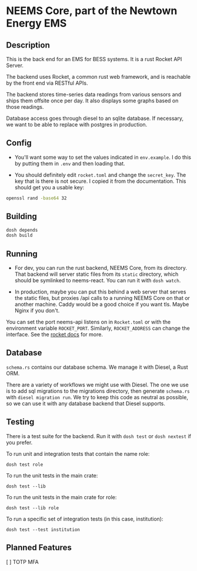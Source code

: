 # NEEMS Core, part of the Newtown Energy EMS

## Description

This is the back end for an EMS for BESS systems. It is a rust Rocket
API Server.

The backend uses Rocket, a common rust web framework, and is reachable
by the front end via RESTful APIs.

The backend stores time-series data readings from various sensors and
ships them offsite once per day.  It also displays some graphs based
on those readings.

Database access goes through diesel to an sqlite database.  If
necessary, we want to be able to replace with postgres in production.

## Config

 * You'll want some way to set the values indicated in `env.example`.  I
   do this by putting them in `.env` and then loading that.

 * You should definitely edit `rocket.toml` and change the
   `secret_key`.  The key that is there is not secure.  I copied it
   from the documentation.  This should get you a usable key:

```bash
openssl rand -base64 32
```

## Building

```bash
dosh depends
dosh build
```

## Running
    
 * For dev, you can run the rust backend, NEEMS Core, from its
   directory.  That backend will server static files from its
   `static` directory, which should be symlinked to neems-react.  You
   can run it with `dosh watch`.

 * In production, maybe you can put this behind a web server that
   serves the static files, but proxies /api calls to a running NEEMS
   Core on that or another machine.  Caddy would be a good choice if
   you want tls.  Maybe Nginx if you don't.

You can set the port neems-api listens on in `Rocket.toml` or with the
environment variable `ROCKET_PORT`.  Similarly, `ROCKET_ADDRESS` can change the
interface.  See the [rocket
docs](https://rocket.rs/guide/v0.5/configuration/#configuration) for more.

## Database

`schema.rs` contains our database schema.  We manage it with Diesel, a
Rust ORM.

There are a variety of workflows we might use with Diesel.  The one we
use is to add sql migrations to the migrations directory, then
generate `schema.rs` with `diesel migration run`.  We try to keep this
code as neutral as possible, so we can use it with any database
backend that Diesel supports.

## Testing

There is a test suite for the backend.  Run it with `dosh test` or
`dosh nextest` if you prefer.

To run unit and integration tests that contain the name role:

```
dosh test role
```

To run the unit tests in the main crate:

```
dosh test --lib 
```

To run the unit tests in the main crate for role:

```
dosh test --lib role 
```

To run a specific set of integration tests (in this case, institution):

```
dosh test --test institution
```

## Planned Features

[ ] TOTP MFA
